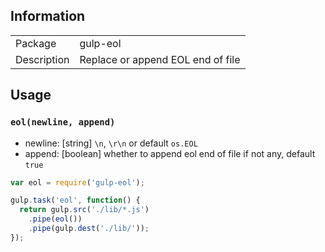 ## Information

<table>
  <tr>
    <td>Package</td><td>gulp-eol</td>
  </tr>
  <tr>
    <td>Description</td>
    <td>Replace or append EOL end of file</td>
  </tr>
</table>

## Usage

### `eol(newline, append)`

- newline: [string] `\n`, `\r\n` or default `os.EOL`
- append: [boolean] whether to append eol end of file if not any, default `true`

```javascript
var eol = require('gulp-eol');

gulp.task('eol', function() {
  return gulp.src('./lib/*.js')
    .pipe(eol())
    .pipe(gulp.dest('./lib/'));
});
```

